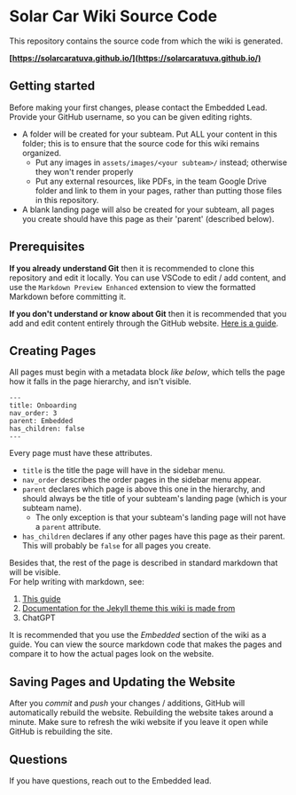 # Solar Car Wiki Source Code

This repository contains the source code from which the wiki is generated.

**[https://solarcaratuva.github.io/](https://solarcaratuva.github.io/)**

## Getting started

Before making your first changes, please contact the Embedded Lead. Provide your GitHub username, so you can be given editing rights. <br>

- A folder will be created for your subteam. Put ALL your content in this folder; this is to ensure that the source code for this wiki remains organized. 
    - Put any images in `assets/images/<your subteam>/` instead; otherwise they won't render properly 
    - Put any external resources, like PDFs, in the team Google Drive folder and link to them in your pages, rather than putting those files in this repository.
- A blank landing page will also be created for your subteam, all pages you create should have this page as their 'parent' (described below). 

## Prerequisites 
**If you already understand Git** then it is recommended to clone this repository and edit it locally. You can use VSCode to edit / add content, and use the `Markdown Preview Enhanced` extension to view the formatted Markdown before committing it.

**If you don't understand or know about Git** then it is recommended that you add and edit content entirely through the GitHub website. [Here is a guide](https://docs.github.com/en/repositories/working-with-files/managing-files/editing-files).

## Creating Pages

All pages must begin with a metadata block *like below*, which tells the page how it falls in the page hierarchy, and isn't visible.

```
---
title: Onboarding
nav_order: 3
parent: Embedded
has_children: false
---
```

Every page must have these attributes. 
- `title` is the title the page will have in the sidebar menu. 
- `nav_order` describes the order pages in the sidebar menu appear. 
- `parent` declares which page is above this one in the hierarchy, and should always be the title of your subteam's landing page (which is your subteam name).
    - The only exception is that your subteam's landing page will not have a `parent` attribute. 
- `has_children` declares if any other pages have this page as their parent. This will probably be `false` for all pages you create. 

Besides that, the rest of the page is described in standard markdown that will be visible. <br>
For help writing with markdown, see:
1. [This guide](https://www.markdownguide.org/)
2. [Documentation for the Jekyll theme this wiki is made from](https://just-the-docs.com/)
3. ChatGPT

It is recommended that you use the *Embedded* section of the wiki as a guide. You can view the source markdown code that makes the pages and compare it to how the actual pages look on the website.

## Saving Pages and Updating the Website

After you *commit* and *push* your changes / additions, GitHub will automatically rebuild the website. Rebuilding the website takes around a minute. Make sure to refresh the wiki website if you leave it open while GitHub is rebuilding the site. 

## Questions

If you have questions, reach out to the Embedded lead.
